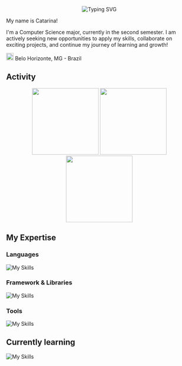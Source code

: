 <div align="center">

<img src="https://readme-typing-svg.demolab.com?font=Fira+Code&size=27&duration=2300&pause=1000&color=F74271&center=true&vCenter=true&width=435&height=40&lines=Hello!;Welcome+to+my+profile+%3A)" alt="Typing SVG" />

</div>

My name is Catarina!

I'm a Computer Science major, currently in the second semester. I am actively seeking new opportunities to apply my skills, collaborate on exciting projects, and continue my journey of learning and growth!

<img src="https://i.imgur.com/iaD74Rp.png" width="20" height="20" > Belo Horizonte, MG - Brazil

## Activity
<div align="center">

<img height="180em" src="https://github-readme-stats.vercel.app/api?username=catfmcastro&show_icons=true&theme=radical"/>
<img height="180em" src="https://github-readme-stats.vercel.app/api/top-langs/?username=anuraghazra&layout=compact&theme=radical"/>

<img height="180em" src="http://github-profile-summary-cards.vercel.app/api/cards/profile-details?username=catfmcastro&theme=radical"/>
</div>

## My Expertise

### Languages
![My Skills](https://skillicons.dev/icons?i=java,js,html,css,c,cpp,arduino)

### Framework & Libraries
![My Skills](https://skillicons.dev/icons?i=react,nodejs,bootstrap)

### Tools
![My Skills](https://skillicons.dev/icons?i=git,github,vscode,figma,discord,)

## Currently learning
![My Skills](https://skillicons.dev/icons?i=py,linux)


<!--![](http://github-profile-summary-cards.vercel.app/api/cards/profile-details?username=catfmcastro&theme=radical)-->

<!--
**catfmcastro/catfmcastro** is a ✨ _special_ ✨ repository because its `README.md` (this file) appears on your GitHub profile.

Here are some ideas to get you started:

- 🔭 I’m currently working on ...
- 🌱 I’m currently learning ...
- 👯 I’m looking to collaborate on ...
- 🤔 I’m looking for help with ...
- 💬 Ask me about ...
- 📫 How to reach me: ...
- 😄 Pronouns: ...
- ⚡ Fun fact: ...
-->

